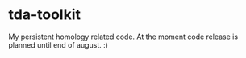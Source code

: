 # tda-toolkit
My persistent homology related code. 
At the moment code release is planned until end of august. :) 
